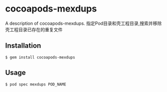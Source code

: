# cocoapods-mexdups

A description of cocoapods-mexdups.
指定Pod目录和壳工程目录,搜索并移除壳工程目录已存在的重复文件

## Installation

    $ gem install cocoapods-mexdups

## Usage

    $ pod spec mexdups POD_NAME
